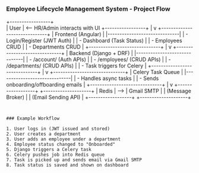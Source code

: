 
### Employee Lifecycle Management System - Project Flow 


+-----------------+              
|     User        |   <-- HR/Admin interacts with UI
+-----------------+
         |
         v
+------------------------------+
|       Frontend (Angular)     |
|------------------------------|
| - Login/Register (JWT Auth) |
| - Dashboard (Task Status)   |
| - Employees CRUD            |
| - Departments CRUD          |
+------------------------------+
         |
         v
+------------------------------+
|      Backend (Django + DRF)  |
|------------------------------|
| - /account/ (Auth APIs)     |
| - /employees/ (CRUD APIs)   |
| - /departments/ (CRUD APIs) |
| - Task triggers for Celery  |
+------------------------------+
         |
         v
+------------------------------+
|     Celery Task Queue        |
|------------------------------|
| - Handles async tasks        |
| - Sends onboarding/offboarding emails |
+------------------------------+
         |
         v
+------------------+     +--------------------+
|     Redis        | --> |   Gmail SMTP        |
| (Message Broker) |     | (Email Sending API) |
+------------------+     +--------------------+
```


### Example Workflow

1. User logs in (JWT issued and stored)
2. User creates a department
3. User adds an employee under a department
4. Employee status changed to "Onboarded"
5. Django triggers a Celery task
6. Celery pushes job into Redis queue
7. Task is picked up and sends email via Gmail SMTP
8. Task status is saved and shown on dashboard

